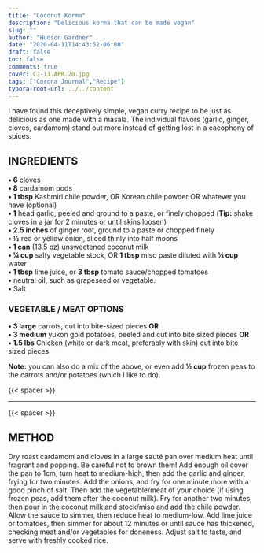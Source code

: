 ```yaml
---
title: "Coconut Korma"
description: "Delicious korma that can be made vegan"
slug: ""
author: "Hudson Gardner"
date: "2020-04-11T14:43:52-06:00"
draft: false
toc: false
comments: true
cover: CJ-11.APR.20.jpg
tags: ["Corona Journal","Recipe"]
typora-root-url: ../../content
---
```


I have found this deceptively simple, vegan curry recipe to be just as delicious as one made with a masala. The individual flavors (garlic, ginger, cloves, cardamom) stand out more instead of getting lost in a cacophony of spices. 

## INGREDIENTS

**• 6** cloves  
**• 8** cardamom pods  
**• 1 tbsp** Kashmiri chile powder, OR Korean chile powder OR whatever you have (optional)  
**• 1** head garlic, peeled and ground to a paste, or finely chopped (**Tip:** shake cloves in a jar for 2 minutes or until skins loosen)  
**• 2.5 inches** of ginger root, ground to a paste or chopped finely   
**• ½** red or yellow onion, sliced thinly into half moons  
**• 1 can** (13.5 oz) unsweetened coconut milk   
**• ¼ cup** salty vegetable stock, OR **1 tbsp** miso paste diluted with **¼ cup** water  
**• 1 tbsp** lime juice, or **3 tbsp** tomato sauce/chopped tomatoes  
**•** neutral oil, such as grapeseed or vegetable.  
**•** Salt

### VEGETABLE / MEAT OPTIONS

**• 3 large** carrots, cut into bite-sized pieces **OR**  
**• 3 medium** yukon gold potatoes, peeled and cut into bite sized pieces **OR**  
**•  1.5 lbs** Chicken (white or dark meat, preferably with skin) cut into bite sized pieces  

**Note:** you can also do a mix of the above, or even add **½ cup** frozen peas to the carrots and/or potatoes (which I like to do).

{{< spacer >}}

------

{{< spacer >}}

## METHOD

Dry roast cardamom and cloves in a large sauté pan over medium heat until fragrant and popping. Be careful not to brown them! Add enough oil cover the pan to 1cm, turn heat to medium-high, then add the garlic and ginger, frying for two minutes. Add the onions, and fry for one minute more with a good pinch of salt. Then add the vegetable/meat of your choice (if using frozen peas, add them after the coconut milk). Fry for another two minutes, then pour in the coconut milk and stock/miso and add the chile powder. Allow the sauce to simmer, then reduce heat to medium-low. Add lime juice or tomatoes, then simmer for about 12 minutes or until sauce has thickened, checking meat and/or vegetables for doneness. Adjust salt to taste, and serve with freshly cooked rice.

